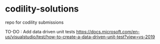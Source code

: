 # codility-solutions
repo for codility submissions

TO-DO : Add data driven unit tests
https://docs.microsoft.com/en-us/visualstudio/test/how-to-create-a-data-driven-unit-test?view=vs-2019

